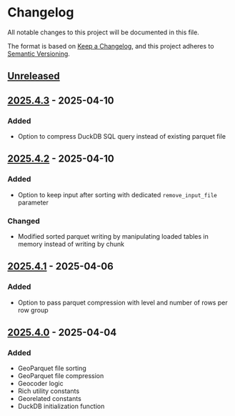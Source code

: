 # Changelog

All notable changes to this project will be documented in this file.

The format is based on [Keep a Changelog](https://keepachangelog.com/en/1.0.0/),
and this project adheres to [Semantic Versioning](https://semver.org/spec/v2.0.0.html).

## [Unreleased]

## [2025.4.3] - 2025-04-10

### Added

- Option to compress DuckDB SQL query instead of existing parquet file

## [2025.4.2] - 2025-04-10

### Added

- Option to keep input after sorting with dedicated `remove_input_file` parameter

### Changed

- Modified sorted parquet writing by manipulating loaded tables in memory instead of writing by chunk

## [2025.4.1] - 2025-04-06

### Added

- Option to pass parquet compression with level and number of rows per row group

## [2025.4.0] - 2025-04-04

### Added

- GeoParquet file sorting
- GeoParquet file compression
- Geocoder logic
- Rich utility constants
- Georelated constants
- DuckDB initialization function

[unreleased]: https://github.com/kraina-ai/rq_geo_toolkit/compare/2025.4.3...HEAD
[2025.4.3]: https://github.com/kraina-ai/rq_geo_toolkit/compare/2025.4.2...2025.4.3
[2025.4.2]: https://github.com/kraina-ai/rq_geo_toolkit/compare/2025.4.1...2025.4.2
[2025.4.1]: https://github.com/kraina-ai/rq_geo_toolkit/compare/2025.4.0...2025.4.1
[2025.4.0]: https://github.com/kraina-ai/rq_geo_toolkit/compare/7d20aec8f2d1f49031920ef62084c59c9a3b8098...2025.4.0
